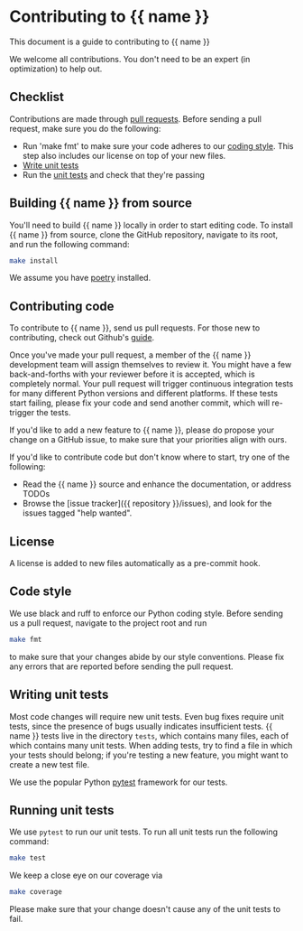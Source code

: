 # Contributing to {{ name }}

This document is a guide to contributing to {{ name }}

We welcome all contributions. You don't need to be an expert (in optimization)
to help out.

## Checklist

Contributions are made through
[pull requests](https://help.github.com/articles/using-pull-requests/).
Before sending a pull request, make sure you do the following:

- Run 'make fmt' to make sure your code adheres to our [coding style](#code-style).
  This step also includes our license on top of your new files.
- [Write unit tests](#writing-unit-tests)
- Run the [unit tests](#running-unit-tests) and check that they're passing

## Building {{ name }} from source

You'll need to build {{ name }} locally in order to start editing code.
To install {{ name }} from source, clone the GitHub
repository, navigate to its root, and run the following command:

```bash
make install
```

We assume you have [poetry](https://python-poetry.org) installed.

## Contributing code

To contribute to {{ name }}, send us pull requests.
For those new to contributing, check out Github's
[guide](https://help.github.com/articles/using-pull-requests/).

Once you've made your pull request, a member of the {{ name }}
development team will assign themselves to review it. You might have a few
back-and-forths with your reviewer before it is accepted, which is completely normal.
Your pull request will trigger continuous integration tests for many different
Python versions and different platforms. If these tests start failing, please
fix your code and send another commit, which will re-trigger the tests.

If you'd like to add a new feature to {{ name }}, please do propose your
change on a GitHub issue, to make sure that your priorities align with ours.

If you'd like to contribute code but don't know where to start, try one of the
following:

- Read the {{ name }} source and enhance the documentation,
  or address TODOs
- Browse the [issue tracker]({{ repository }}/issues),
  and look for the issues tagged "help wanted".

## License

A license is added to new files automatically as a pre-commit hook.

## Code style

We use black and ruff to enforce our Python coding style.
Before sending us a pull request, navigate to the project root
and run

```bash
make fmt
```

to make sure that your changes abide by our style conventions. Please fix any
errors that are reported before sending the pull request.

## Writing unit tests

Most code changes will require new unit tests. Even bug fixes require unit tests,
since the presence of bugs usually indicates insufficient tests.
{{ name }} tests live in the directory `tests`,
which contains many files, each of which contains many unit tests.
When adding tests, try to find a file in which your tests should belong;
if you're testing a new feature, you might want to create a new test file.

We use the popular Python [pytest](https://docs.pytest.org/en/) framework for our
tests.

## Running unit tests

We use `pytest` to run our unit tests.
To run all unit tests run the following command:

```bash
make test
```

We keep a close eye on our coverage via

```bash
make coverage
```

Please make sure that your change doesn't cause any of the unit tests to fail.
